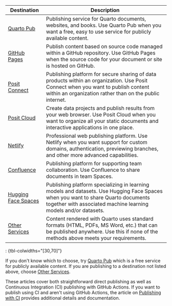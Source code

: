 

| Destination                            | Description                                                                                                                                                                                     |
|----------------------------------------|-------------------------------------------------------------------------------------------------------------------------------------------------------------------------------------------------|
| [Quarto Pub](/docs/publishing/quarto-pub.qmd)           | Publishing service for Quarto documents, websites, and books. Use Quarto Pub when you want a free, easy to use service for publicly available content.                                          |
| [GitHub Pages](/docs/publishing/github-pages.qmd)       | Publish content based on source code managed within a GitHub repository. Use GitHub Pages when the source code for your document or site is hosted on GitHub.                                   |     
| [Posit Connect](/docs/publishing/rstudio-connect.qmd) | Publishing platform for secure sharing of data products within an organization. Use Posit Connect when you want to publish content within an organization rather than on the public internet. |
| [Posit Cloud](/docs/publishing/posit-cloud.qmd)       | Create data projects and publish results from your web browser. Use Posit Cloud when you want to organize all your static documents and interactive applications in one place.                  |
| [Netlify](/docs/publishing/netlify.qmd)                 | Professional web publishing platform. Use Netlify when you want support for custom domains, authentication, previewing branches, and other more advanced capabilities.                          | 
| [Confluence](/docs/publishing/confluence.qmd)         | Publishing platform for supporting team collaboration. Use Confluence to share documents in team Spaces.                                                            |
| [Hugging Face Spaces](/docs/publishing/hugging-face.qmd)       | Publishing platform specializing in learning models and datasets. Use Hugging Face Spaces when you want to share Quarto documents together with associated machine learning models and/or datasets.                      |
| [Other Services](/docs/publishing/other.qmd)            | Content rendered with Quarto uses standard formats (HTML, PDFs, MS Word, etc.) that can be published anywhere. Use this if none of the methods above meets your requirements.               |

: {tbl-colwidths="\[30,70\]"}

If you don't know which to choose, try [Quarto Pub](/docs/publishing/quarto-pub.qmd) which is a free service for publicly available content. If you are publishing to a destination not listed above, choose [Other Services](/docs/publishing/other.qmd).

These articles cover both straightforward direct publishing as well as Continuous Integration (CI) publishing with GitHub Actions. If you want to publish using CI and aren't using GitHub Actions, the article on [Publishing with CI](/docs/publishing/ci.qmd) provides additional details and documentation.


